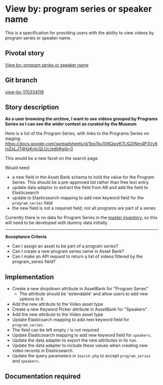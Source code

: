 <!-- Generate a new file using -->
<!-- sed -e "s/\View by: program series or speaker name/My story/" -e "s/\170334118/156128780/" -e "s/\view-by-170334118/`git_current_branch`/g" spec-template.md | tee "`git_current_branch`.md" -->

# View by: program series or speaker name

This is a specification for providing users with the ability to view videos by program series or speaker name.

## Pivotal story

[View by: program series or speaker name](https://www.pivotaltracker.com/story/show/170334118)

## Git branch

[view-by-170334118](https://github.com/HammerMuseum/hammer-datastore/view-by-170334118)

## Story description

**As a user browsing the archive, I want to see videos grouped by Programs Series so I can see the wider context as curated by the Museum**

Here is a list of the Program Series, with links to the Programs Series on staging: https://docs.google.com/spreadsheets/d/1bq7ku108QwzK7LlQ2iNm4P3Vv8mZpLJT4HzKnlcQLUc/edit#gid=0

This would be a new facet on the search page.

Would need:
- a new field in the Asset Bank schema to hold the value for the Program Series. This should be a pre-approved list rather than free text entry. 
- update data adaptor to extract the field from AB and add the field to Elasticsearch
- update to Elasticsearch mapping to add new keyword field for the `program_series` field
- the new field is not a required field, not all programs are part of a series

Currently there is no data for Program Series in the [master inventory](https://docs.google.com/spreadsheets/d/1HGoDFJ_wQPGzQ-1zfC-CaQRnBtHbYMm-1UOvS82FQZk/edit#gid=0), so this will need to be developed with dummy data initially.

---
**Acceptance Criteria**
- Can I assign an asset to be part of a program series?
- Can I create a new program series name in Asset Bank?
- Can I make an API request to return a list of videos filtered by the program_series field? 

## Implementation
* Create a new dropdown attribute in AssetBank for "Program Series"
    * The attribute should be 'extendable' and allow users to add new
     options to it.
* Add the new attribute to the Video asset type
* Create a new Keyword Picker attribute in AssetBank for "Speakers".
* Add the new attribute to the Video asset type
* Update Elasticsarch mapping to add new keyword field for `program_series`.
* The field can be left empty / is not required
* Update Elasticsearch mapping to add new keyword field for `speakers`.
* Update the data adapter to export the new attributes in its run.
* Update the data adapter to include these values when creating new video records in Elasticsearch.
* Update the query parameters in `Search.php` to accept `program_series` and `speakers`.


## Documentation required
